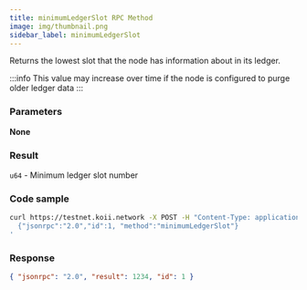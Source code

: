 ```yaml
---
title: minimumLedgerSlot RPC Method
image: img/thumbnail.png
sidebar_label: minimumLedgerSlot
---
```


Returns the lowest slot that the node has information about in its ledger.

:::info
This value may increase over time if the node is configured to purge older ledger data
:::

### Parameters

**None**

### Result

`u64` - Minimum ledger slot number

### Code sample

```bash
curl https://testnet.koii.network -X POST -H "Content-Type: application/json" -d '
  {"jsonrpc":"2.0","id":1, "method":"minimumLedgerSlot"}
'
```


### Response

```json
{ "jsonrpc": "2.0", "result": 1234, "id": 1 }
```
